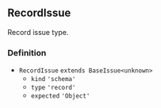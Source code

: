 RecordIssue
-----------

Record issue type.

### Definition

*   `RecordIssue` `extends BaseIssue<unknown>`
    *   `kind` `'schema'`
    *   `type` `'record'`
    *   `expected` `'Object'`